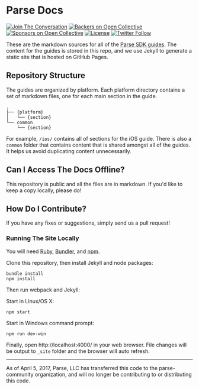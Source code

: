 # Parse Docs

[![Join The Conversation](https://img.shields.io/discourse/https/community.parseplatform.org/topics.svg)](https://community.parseplatform.org/c/parse-server)
[![Backers on Open Collective](https://opencollective.com/parse-server/backers/badge.svg)][open-collective-link]
[![Sponsors on Open Collective](https://opencollective.com/parse-server/sponsors/badge.svg)][open-collective-link]
[![License][license-svg]][license-link]
[![Twitter Follow](https://img.shields.io/twitter/follow/ParsePlatform.svg?label=Follow%20us%20on%20Twitter&style=social)](https://twitter.com/intent/follow?screen_name=ParsePlatform)


These are the markdown sources for all of the [Parse SDK guides](https://parse-community.github.io/#sdks). The content for the guides is stored in this repo, and we use Jekyll to generate a static site that is hosted on GitHub Pages.

## Repository Structure

The guides are organized by platform. Each platform directory contains a set of markdown files, one for each main section in the guide.

    .
    ├── {platform}
    │   └── {section}
    └── common
        └── {section}

For example, `/ios/` contains all of sections for the iOS guide. There is also a `common` folder that contains content that is shared amongst all of the guides. It helps us avoid duplicating content unnecessarily.

## Can I Access The Docs Offline?

This repository is public and all the files are in markdown. If you'd like to keep a copy locally, please do!

## How Do I Contribute?

If you have any fixes or suggestions, simply send us a pull request!

### Running The Site Locally

You will need [Ruby](https://www.ruby-lang.org/en/documentation/installation/), [Bundler](http://bundler.io/), and [npm](https://www.npmjs.com/get-npm).

Clone this repository, then install Jekyll and node packages:

```
bundle install
npm install
```

Then run webpack and Jekyll:

Start in Linux/OS X:
```
npm start
```

Start in Windows command prompt:
```
npm run dev-win
```

Finally, open http://localhost:4000/ in your web browser.
File changes will be output to `_site` folder and the browser will auto refresh.

-----

As of April 5, 2017, Parse, LLC has transferred this code to the parse-community organization, and will no longer be contributing to or distributing this code.

[license-svg]: https://img.shields.io/badge/license-BSD-lightgrey.svg
[license-link]: LICENSE
[open-collective-link]: https://opencollective.com/parse-server
